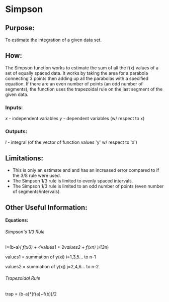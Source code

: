 # Simpson

## Purpose:
To estimate the integration of a given data set.

## How:
The Simpson function works to estimate the sum of all the f(x) values of a set of equally spaced data. It works by taking the area for a parabola connecting 3 points then adding up all the parabolas with a specified equation. If there are an even number of points (an odd number of segments), the function uses the trapezoidal rule on the last segment of the given data. 

### Inputs:
*x* - independent variables
*y* - dependent variables (w/ respect to x)

### Outputs:
*I* - integral (of the vector of function values 'y' w/ respect to 'x')


## Limitations:
* This is only an estimate and and has an increased error compared to if the 3/8 rule were used.
* The Simpson 1/3 rule is limited to evenly spaced intervals.
* The Simpson 1/3 rule is limited to an odd number of points (even number of segments/intervals).

## Other Useful Information:

#### Equations:
###### Simpson's 1/3 Rule

I=(b-a)*( f(x0) + 4*values1 + 2*values2 + f(xn) )/(3*n)

values1 = summation of y(xi)    i=1,3,5... to n-1

values2 = summation of y(xj)    j=2,4,6... to n-2

###### Trapezoidal Rule

trap = (b-a)*(f(a)+f(b))/2

